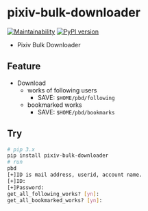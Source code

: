 # pixiv-bulk-downloader

[![Maintainability](https://api.codeclimate.com/v1/badges/f4083498009bd92d2d05/maintainability)](https://codeclimate.com/github/eggplants/pixiv-bulk-downloader/maintainability) [![PyPI version](https://badge.fury.io/py/pixiv-bulk-downloader.svg)](https://badge.fury.io/py/pixiv-bulk-downloader)

- Pixiv Bulk Downloader

## Feature

- Download
  - works of following users
    - SAVE: `$HOME/pbd/following`
  - bookmarked works
    - SAVE: `$HOME/pbd/bookmarks`

## Try

```bash
# pip 3.x
pip install pixiv-bulk-downloader
# run
pbd
[+]ID is mail address, userid, account name.
[+]ID:
[+]Password:
get_all_following_works? [yn]:
get_all_bookmarked_works? [yn]:
```
